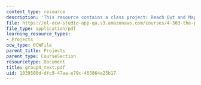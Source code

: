```yaml
---
content_type: resource
description: 'This resource contains a class project: Reach Out and Map Someone.'
file: https://ol-ocw-studio-app-qa.s3.amazonaws.com/courses/4-303-the-production-of-space-art-architecture-and-urbanism-in-dialogue-fall-2006/1039500ddfc947aae79c465864a25b17_group4_text.pdf
file_type: application/pdf
learning_resource_types:
- Projects
ocw_type: OCWFile
parent_title: Projects
parent_type: CourseSection
resourcetype: Document
title: group4_text.pdf
uid: 1039500d-dfc9-47aa-e79c-465864a25b17
---
```

